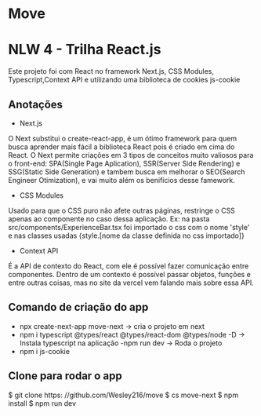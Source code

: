# Move

# NLW 4 - Trilha React.js

Este projeto foi com React no framework Next.js, CSS Modules, Typescript,Context API e utilizando uma biblioteca de cookies js-cookie

## Anotações

* Next.js

 O Next substitui o create-react-app, é um ótimo framework para quem busca aprender mais fácil a biblioteca React pois é criado em cima do React. O Next permite criações em 3 tipos de conceitos muito valiosos para o front-end: SPA(Single Page Aplication), SSR(Server Side Rendering) e SSG(Static Side Generation) e tambem busca em melhorar o SEO(Search Engineer Otimization), e vai muito além os benifícios desse famework.

* CSS Modules

Usado para que o CSS puro não afete outras páginas, restringe o CSS apenas ao componente no caso dessa aplicação. Ex: na pasta src/components/ExperienceBar.tsx foi importado o css com o nome 'style' e nas classes usadas {style.[nome da classe definida no css importado]}

* Context API 

É a API de contexto do React, com ele é possível fazer comunicação entre componentes. Dentro de um contexto é possível passar objetos, funções e entre outras coisas, mas no site da vercel vem falando mais sobre essa API.

## Comando de criação do app
   
- npx create-next-app move-next -> cria o projeto em next
- npm i typescript @types/react @types/react-dom @types/node -D -> Instala typescript na aplicação
-npm run dev -> Roda o projeto
- npm i js-cookie

## Clone para rodar o app   
   
   $ git clone https: //github.com/Wesley216/move
   $ cs move-next
   $ npm install
   $ npm run dev
